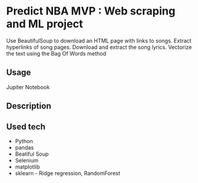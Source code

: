# Predict NBA MVP : Web scraping and ML project
Use BeautifulSoup to download an HTML page with links to songs. Extract hyperlinks of song pages. Download and extract the song lyrics. Vectorize the text using the Bag Of Words method

Usage
--------
Jupiter Notebook 

Description
--------

Used tech
--------
- Python
- pandas
- Beatiful Soup
- Selenium
- matplotlib
- sklearn - Ridge regression, RandomForest
